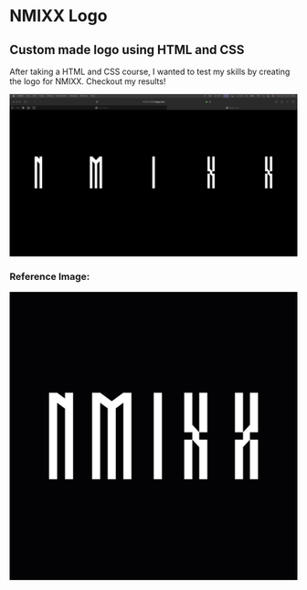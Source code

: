 # NMIXX Logo
## Custom made logo using HTML and CSS

After taking a HTML and CSS course, I wanted to test my skills by creating the logo for NMIXX. Checkout my results!

<!-- image of the logo -->
![NMIXX Logo](https://github.com/cameronzheng/logos/blob/main/NMIXX/nmixx_logo_screenshot.png)

<!-- image of the reference -->
### Reference Image:
![NMIXX Logo](https://github.com/cameronzheng/logos/blob/main/NMIXX/nmixx-logo-reference.jpg)